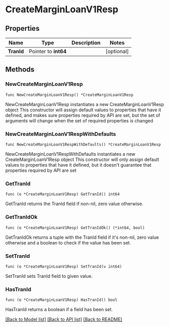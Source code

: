 # CreateMarginLoanV1Resp

## Properties

Name | Type | Description | Notes
------------ | ------------- | ------------- | -------------
**TranId** | Pointer to **int64** |  | [optional] 

## Methods

### NewCreateMarginLoanV1Resp

`func NewCreateMarginLoanV1Resp() *CreateMarginLoanV1Resp`

NewCreateMarginLoanV1Resp instantiates a new CreateMarginLoanV1Resp object
This constructor will assign default values to properties that have it defined,
and makes sure properties required by API are set, but the set of arguments
will change when the set of required properties is changed

### NewCreateMarginLoanV1RespWithDefaults

`func NewCreateMarginLoanV1RespWithDefaults() *CreateMarginLoanV1Resp`

NewCreateMarginLoanV1RespWithDefaults instantiates a new CreateMarginLoanV1Resp object
This constructor will only assign default values to properties that have it defined,
but it doesn't guarantee that properties required by API are set

### GetTranId

`func (o *CreateMarginLoanV1Resp) GetTranId() int64`

GetTranId returns the TranId field if non-nil, zero value otherwise.

### GetTranIdOk

`func (o *CreateMarginLoanV1Resp) GetTranIdOk() (*int64, bool)`

GetTranIdOk returns a tuple with the TranId field if it's non-nil, zero value otherwise
and a boolean to check if the value has been set.

### SetTranId

`func (o *CreateMarginLoanV1Resp) SetTranId(v int64)`

SetTranId sets TranId field to given value.

### HasTranId

`func (o *CreateMarginLoanV1Resp) HasTranId() bool`

HasTranId returns a boolean if a field has been set.


[[Back to Model list]](../README.md#documentation-for-models) [[Back to API list]](../README.md#documentation-for-api-endpoints) [[Back to README]](../README.md)


